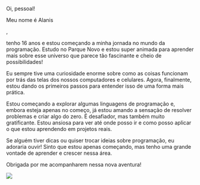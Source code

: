 
Oi, pessoal!

Meu nome é Alanis

,

tenho 16 anos e estou começando a minha jornada no mundo da programação. Estudo no Parque Novo e estou super animada para aprender mais sobre esse universo que parece tão fascinante e cheio de possibilidades!

Eu sempre tive uma curiosidade enorme sobre como as coisas funcionam por trás das telas dos nossos computadores e celulares. Agora, finalmente, estou dando os primeiros passos para entender isso de uma forma mais prática.

Estou começando a explorar algumas linguagens de programação e, embora esteja apenas no começo, já estou amando a sensação de resolver problemas e criar algo do zero. É desafiador, mas também muito gratificante. Estou ansiosa para ver até onde posso ir e como posso aplicar o que estou aprendendo em projetos reais.

Se alguém tiver dicas ou quiser trocar ideias sobre programação, eu adoraria ouvir! Sinto que estou apenas começando, mas tenho uma grande vontade de aprender e crescer nessa área.

Obrigada por me acompanharem nessa nova aventura!

![](https://media.tenor.com/5HkDDdgdLFIAAAAM/slim-shady-houdini.gif)

